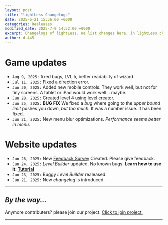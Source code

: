 ```yaml
---
layout: post
title: "lightLess Changelogs"
date: 2025-6-21 15:56:00 +0000
categories: Realeases
modified_date: 2025-7-9 14:52:00 +0000
excerpt: Changelogs of lightLess. We list changes here, in lightLess changelogs.
author: d-445
---
```




# Game updates

- `Aug 9, 2025:`  fixed bugs, LVL 5, better readabilty of wizard.
- `Jul 11, 2025:` Fixed a direction error. 
- `Jun 30, 2025:` Added new mobile controls. They work well, but not for tiny screens. A tablet or iPad would work well... maybe.
- `Jun 28, 2025:` Created level 4 using level creator.
- `Jun 25, 2025:` **BUG FIX** We fixed a _bug_ where going to the _upper bound limit_ pushes you down, _but too much._ It was a number issue. It has been fixed.
- `Jun 21, 2025:` New menu blur optimizations. _Performance seems better in menu._

# Website updates
- `Jun 26, 2025:` New [Feedback Survey](/survey) Created. Please give feedback.
- `Jun 24, 2025:` _Level Builder_ updated. No known bugs. **Learn how to use it: [Tutorial](/Blog/new/2025/06/24/New-propose-your-own-levels!.html)**
- `Jun 23, 2025:` Buggy _Level Builder_ realeased.
- `Jun 21, 2025:` New _changelog_ is introduced.

---

## _By the way..._

Anymore contributers? please join our project. [Click to join project.](https://lightless-dev.github.io/Blog/common/2025/06/12/Contribute-to-us.html)

---


